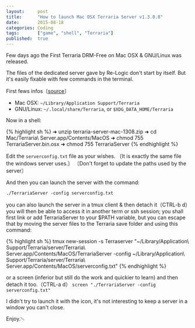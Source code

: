 ```yaml
---
layout:     post
title:      "How to launch Mac OSX Terraria Server v1.3.0.8"
date:       2015-08-18
categories: Coding
tags:       ["game", "shell", "Terraria"]
published:  true
---
```


Few days ago the First Terraria DRM-Free on  Mac OSX & GNU/Linux was released.

The files of the dedicated server gave by Re-Logic don't start by itself.
But it's easily fixable with few commands in the terminal.

First fews infos〔[source](http://forums.terraria.org/index.php?threads/terraria-1-3-0-8-can-mac-linux-come-out-play.30287/)〕

* Mac OSX:    `~/Library/Application Support/Terraria`
* GNU/Linux:  `~/.local/share/Terraria`, or `$XDG_DATA_HOME/Terraria`


Now in a shell:

{% highlight sh %}
➜  unzip terraria-server-mac-1308.zip
➜  cd Mac/Terraria\ Server.app/Contents/MacOS
➜  chmod 755 TerrariaServer.bin.osx
➜  chmod 755 TerrariaServer
{% endhighlight %}

Edit the `serverconfig.txt` file as your wishes.
〔It is exactly the same file the windows server uses.〕
〘Don't forget to update the paths used by the server〙

And then you can launch the server with the command:

`./TerrariaServer -config serverconfig.txt`


you can also launch the server in a tmux client & then detach it（CTRL-b d）you will then be able to access it in another term or ssh session;
you shall first link or add TerrariaServer to your $PATH variable, 
but you can escape that by moving the server files to the Terraria save folder and using this command:

{% highlight sh %}
tmux new-session -s Terraserver "~/Library/Application\ Support/Terraria/server/Terraria\ Server.app/Contents/MacOS/TerrariaServer -config ~/Library/Application\ Support/Terraria/server/Terraria\ Server.app/Contents/MacOS/serverconfig.txt"
{% endhighlight %}


or a screen (inferior but still do the work and quickier to learn) and then detach it too.（CTRL-a d）
`screen "./TerrariaServer -config serverconfig.txt"`

I didn't try to launch it with the icon, it's not interesting to keep a server in a window you can't close.

Enjoy.␄
